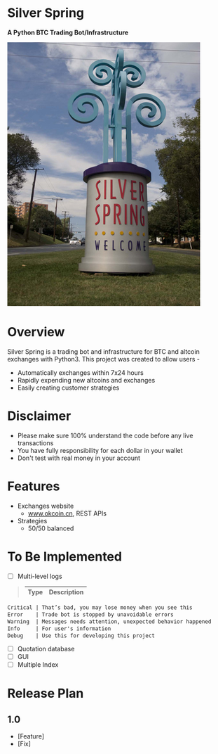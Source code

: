# Silver Spring
**A Python BTC Trading Bot/Infrastructure**

![logo](SilverSpring.jpg)

# Overview
Silver Spring is a trading bot and infrastructure for BTC and altcoin exchanges with Python3. This project was created to allow users -

* Automatically exchanges within 7x24 hours
* Rapidly expending new altcoins and exchanges
* Easily creating customer strategies

# Disclaimer

* Please make sure 100% understand the code before any live transactions
* You have fully responsibility for each dollar in your wallet
* Don't test with real money in your account

# Features
* Exchanges website
	- www.okcoin.cn, REST APIs
* Strategies
	- 50/50 balanced

# To Be Implemented
* [ ] Multi-level logs

>	Type     | Description 
>	-------- | -------------
	Critical | That’s bad, you may lose money when you see this
	Error    | Trade bot is stopped by unavoidable errors
	Warning  | Messages needs attention, unexpected behavior happened
	Info     | For user's information
	Debug    | Use this for developing this project

* [ ] Quotation database
* [ ] GUI
* [ ] Multiple Index

# Release Plan
## 1.0
- [Feature]
- [Fix]
